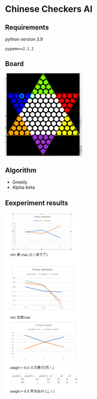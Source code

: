 # Chinese Checkers AI

## Requirements
python version 3.9

```
pygame==2.1.2
```

## Board
<img src="board.png" width = 50%>

## Algorithm
- Greedy
- Alpha-beta

## Eexperiment results
<img src="result.png" width = 50%>
